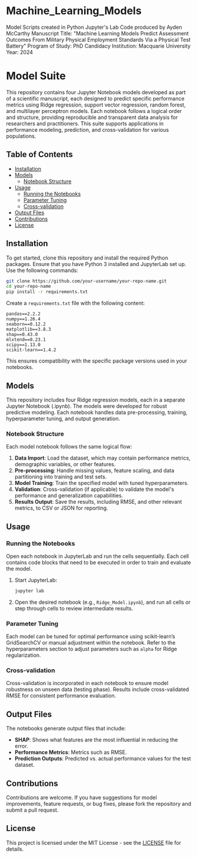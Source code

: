 # Machine_Learning_Models
Model Scripts created in Python Jupyter's Lab
Code produced by Ayden McCarthy
Manuscript Title: "Machine Learning Models Predict Assessment Outcomes 
                   From Military Physical Employment Standards Via a 
                   Physical Test Battery"
Program of Study: PhD Candidacy
Institution: Macquarie University
Year: 2024
# Model Suite

This repository contains four Jupyter Notebook models developed as part of a scientific manuscript, each designed to predict specific performance metrics using Ridge regression, support vector regression, random forest, and multilayer perceptron models. Each notebook follows a logical order and structure, providing reproducible and transparent data analysis for researchers and practitioners. This suite supports applications in performance modeling, prediction, and cross-validation for various populations.

## Table of Contents

- [Installation](#installation)
- [Models](#models)
  - [Notebook Structure](#notebook-structure)
- [Usage](#usage)
  - [Running the Notebooks](#running-the-notebooks)
  - [Parameter Tuning](#parameter-tuning)
  - [Cross-validation](#cross-validation)
- [Output Files](#output-files)
- [Contributions](#contributions)
- [License](#license)

## Installation

To get started, clone this repository and install the required Python packages. Ensure that you have Python 3 installed and JupyterLab set up. Use the following commands:

```bash
git clone https://github.com/your-username/your-repo-name.git
cd your-repo-name
pip install -r requirements.txt
```

Create a `requirements.txt` file with the following content:

```text
pandas==2.2.2
numpy==1.26.4
seaborn==0.12.2
matplotlib==3.8.3
shap==0.43.0
mlxtend==0.23.1
scipy==1.13.0
scikit-learn==1.4.2
```

This ensures compatibility with the specific package versions used in your notebooks.

## Models

This repository includes four Ridge regression models, each in a separate Jupyter Notebook (.ipynb). The models were developed for robust predictive modeling. Each notebook handles data pre-processing, training, hyperparameter tuning, and output generation.

### Notebook Structure

Each model notebook follows the same logical flow:

1. **Data Import**: Load the dataset, which may contain performance metrics, demographic variables, or other features.
2. **Pre-processing**: Handle missing values, feature scaling, and data partitioning into training and test sets.
3. **Model Training**: Train the specified model with tuned hyperparameters.
4. **Validation**: Cross-validation (if applicable) to validate the model's performance and generalization capabilities.
5. **Results Output**: Save the results, including RMSE, and other relevant metrics, to CSV or JSON for reporting.

## Usage

### Running the Notebooks

Open each notebook in JupyterLab and run the cells sequentially. Each cell contains code blocks that need to be executed in order to train and evaluate the model.

1. Start JupyterLab:

   ```bash
   jupyter lab
   ```

2. Open the desired notebook (e.g., `Ridge_Model.ipynb`), and run all cells or step through cells to review intermediate results.

### Parameter Tuning

Each model can be tuned for optimal performance using scikit-learn’s GridSearchCV or manual adjustment within the notebook. Refer to the hyperparameters section to adjust parameters such as `alpha` for Ridge regularization.

### Cross-validation

Cross-validation is incorporated in each notebook to ensure model robustness on unseen data (testing phase). Results include cross-validated RMSE for consistent performance evaluation.

## Output Files

The notebooks generate output files that include:

- **SHAP**: Shows what features are the most influential in reducing the error.
- **Performance Metrics**: Metrics such as RMSE.
- **Prediction Outputs**: Predicted vs. actual performance values for the test dataset.

## Contributions

Contributions are welcome. If you have suggestions for model improvements, feature requests, or bug fixes, please fork the repository and submit a pull request.

## License

This project is licensed under the MIT License - see the [LICENSE](LICENSE) file for details.

